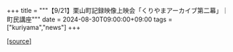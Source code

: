 +++
title = """【9/21】栗山町記録映像上映会「くりやまアーカイブ第二幕」｜町民講座"""
date = 2024-08-30T09:00:00+09:00
tags = ["kuriyama","news"]
+++


[[source]](https://www.town.kuriyama.hokkaido.jp/site/tyouminkouza/28386.html)
